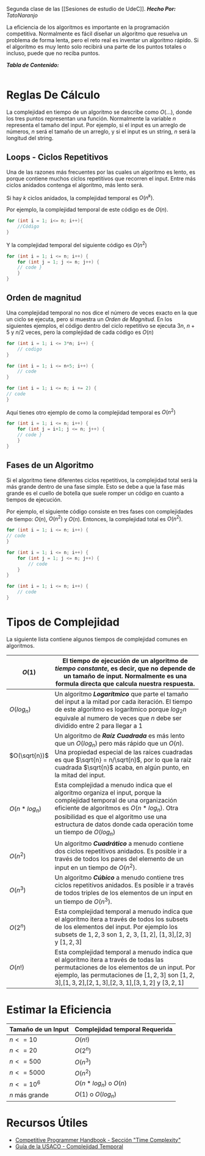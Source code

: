 Segunda clase de las [[Sesiones de estudio de UdeC]].
***Hecho Por:*** *TatoNaranjo*

La eficiencia de los algoritmos es importante en la programación competitiva. Normalmente es fácil diseñar un algoritmo que resuelva un problema de forma lenta, pero el reto real es inventar un algoritmo rápido. Si el algoritmo es muy lento solo recibirá una parte de los puntos totales o incluso, puede que no reciba puntos.

***Tabla de Contenido:***
```table-of-contents
```

# Reglas De Cálculo
La complejidad en tiempo de un algoritmo se describe como $O(...)$, donde los tres puntos representan una función. Normalmente la variable $n$ representa el tamaño del input. Por ejemplo, si el input es un arreglo de números, $n$ será el tamaño de un arreglo, y si el input es un string, $n$ será la longitud del string. 

## Loops - Ciclos Repetitivos
Una de las razones más frecuentes por las cuales un algoritmo es lento, es porque contiene muchos ciclos repetitivos que recorren el input. Entre más ciclos anidados contenga el algoritmo, más lento será.

Si hay $k$ ciclos anidados, la complejidad temporal es $O(n^k)$.

Por ejemplo, la complejidad temporal de este código es de $O(n)$.

```cpp
for (int i = 1; i<= n; i++){
	//Código
}
```

Y la complejidad temporal del siguiente código es $O(n^2)$

```cpp
for (int i = 1; i <= n; i++) { 
	for (int j = 1; j <= n; j++) { 
	// code } 
	}
}
```

## Orden de magnitud
Una complejidad temporal no nos dice el número de veces exacto en la que un ciclo se ejecuta, pero si muestra un *Orden de Magnitud*. En los siguientes ejemplos, el código dentro del ciclo repetitivo se ejecuta $3n$, $n+5$ y $n/2$ veces, pero la complejidad de cada código es $O(n)$

```cpp
for (int i = 1; i <= 3*n; i++) { 
	// codigo 
}
```

```cpp
for (int i = 1; i <= n+5; i++) { 
	// code 
}
```

```cpp
for (int i = 1; i <= n; i += 2) {
// code 
}
```

Aquí tienes otro ejemplo de como la complejidad temporal es $O(n^2)$

```cpp
for (int i = 1; i <= n; i++) { 
	for (int j = i+1; j <= n; j++) { 
	// code } 
	}
}
```

## Fases de un Algoritmo

Si el algoritmo tiene diferentes ciclos repetitivos, la complejidad total será la más grande dentro de una fase simple. Esto se debe a que la fase más grande es el cuello de botella que suele romper un código en cuanto a tiempos de ejecución.

Por ejemplo, el siguiente código consiste en tres fases con complejidades de tiempo: $O(n)$, $O(n^2)$  y $O(n)$. Entonces, la complejidad total es $O(n^2)$.

```cpp
for (int i = 1; i <= n; i++) { 
// code 
}

for (int i = 1; i <= n; i++) { 
	for (int j = 1; j <= n; j++) { 
		// code 
	} 
} 

for (int i = 1; i <= n; i++) { 
	// code 
}
```

# Tipos de Complejidad
La siguiente lista contiene algunos tiempos de complejidad comunes en algoritmos.


| $O(1)$ | El tiempo de ejecución de un algoritmo de ***tiempo constante***, es decir, que no depende de un tamaño de input. Normalmente es una formula directa que calcula nuestra respuesta. |
| ---- | ---- |
| $O(log_n)$ | Un algoritmo ***Logarítmico*** que parte el tamaño del input a la mitad por cada iteración. El tiempo de este algoritmo es logarítmico porque $log_2 n$ equivale al numero de veces que $n$ debe ser dividido entre $2$ para llegar a 1 |
| $O(\sqrt{n})$ | Un algoritmo de ***Raíz Cuadrada*** es más lento que un $O(log_n)$ pero más rápido que un $O(n)$. Una propiedad especial de las raíces cuadradas es que $\sqrt{n} = n/\sqrt{n}$, por lo que la raíz cuadrada $\sqrt{n}$ acaba, en algún punto, en la mitad del input. |
| $O(n*log_n)$ | Esta complejidad a menudo indica que el algoritmo organiza el input, porque la complejidad temporal de una organización eficiente de algoritmos es $O(n*log_n)$. Otra posibilidad es que el algoritmo use una estructura de datos donde cada operación tome un tiempo de $O(log_n)$ |
| $O(n^2)$ | Un algoritmo ***Cuadrático*** a menudo contiene dos ciclos repetitivos anidados. Es posible ir a través de todos los pares del elemento de un input en un tiempo de $O(n^2)$. |
| $O(n^3)$ | Un algoritmo ***Cúbico*** a menudo contiene tres ciclos repetitivos anidados. Es posible ir a través de todos triples de los elementos de un input en un tiempo de $O(n^3)$. |
| $O(2^n)$ | Esta complejidad temporal a menudo indica que el algoritmo itera a través de todos los subsets de los elementos del input. Por ejemplo los subsets de ${1,2,3}$ son $1$, $2$, $3$, $[1,2]$, $[1,3]$,$[2,3]$ y $[1,2,3]$ |
| $O(n!)$ | Esta complejidad temporal a menudo indica que el algoritmo itera a través de todas las permutaciones de los elementos de un input. Por ejemplo, las permutaciones de $[1,2,3]$ son $[1,2,3]$,$[1,3,2]$,$[2,1,3]$,$[2,3,1]$,$[3,1,2]$ y $[3,2,1]$ |

# Estimar la Eficiencia

| Tamaño de un Input | Complejidad temporal Requerida |
| ---- | ---- |
| $n<=10$ | $O(n!)$ |
| $n<=20$ | $O(2^n)$ |
| $n<=500$ | $O(n^3)$ |
| $n<=5000$ | $O(n^2)$ |
| $n<=10^6$ | $O(n*log_n)$ o $O(n)$ |
| $n$ más grande | $O(1)$ o $O(log_n)$ |

# Recursos Útiles
- [Competitive Programmer Handbook - Sección "Time Complexity"](https://usaco.guide/CPH.pdf)
- [Guía de la USACO - Complejidad Temporal](https://usaco.guide/bronze/time-comp?lang=cpp)
